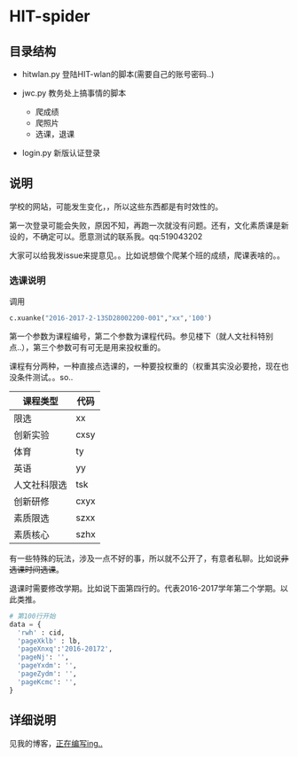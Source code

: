 # HIT-spider

## 目录结构

- hitwlan.py 登陆HIT-wlan的脚本(需要自己的账号密码..)
- jwc.py 教务处上搞事情的脚本
  - 爬成绩
  - 爬照片
  - 选课，退课

- login.py 新版认证登录


## 说明
学校的网站，可能发生变化，，所以这些东西都是有时效性的。

第一次登录可能会失败，原因不知，再跑一次就没有问题。还有，文化素质课是新设的，不确定可以。愿意测试的联系我。qq:519043202

大家可以给我发issue来提意见。。比如说想做个爬某个班的成绩，爬课表啥的。。

### 选课说明

调用

```python
c.xuanke("2016-2017-2-13SD28002200-001","xx",'100')
```

第一个参数为课程编号，第二个参数为课程代码。参见楼下（就人文社科特别点..），第三个参数可有可无是用来投权重的。

课程有分两种，一种直接点选课的，一种要投权重的（权重其实没必要抢，现在也没条件测试。。so..

课程类型   | 代码
------ | -----
限选     | xx
创新实验   | cxsy
体育     | ty
英语     | yy
人文社科限选 | tsk
创新研修   | cxyx
素质限选 | szxx
素质核心  |  szhx


有一些特殊的玩法，涉及一点不好的事，所以就不公开了，有意者私聊。比如说~~非选课时间选课~~。

退课时需要修改学期。比如说下面第四行的。代表2016-2017学年第二个学期。以此类推。

```python
# 第100行开始
data = {
  'rwh' : cid,
  'pageXklb' : lb,
  'pageXnxq':'2016-20172',
  'pageNj': '',
  'pageYxdm': '',
  'pageZydm': '',
  'pageKcmc': '',
}
```



## 详细说明

见我的博客，[正在编写ing..](http://tmn07.com/hexo)
